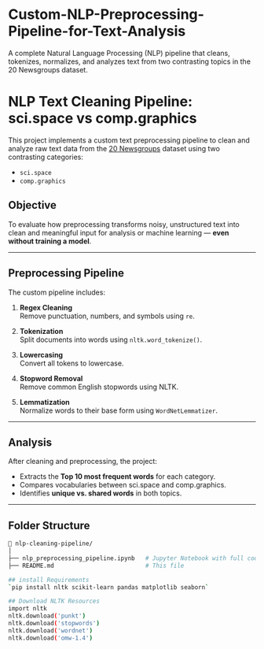 # Custom-NLP-Preprocessing-Pipeline-for-Text-Analysis
A complete Natural Language Processing (NLP) pipeline that cleans, tokenizes, normalizes, and analyzes text from two contrasting topics in the 20 Newsgroups dataset.

# NLP Text Cleaning Pipeline: sci.space vs comp.graphics

This project implements a custom text preprocessing pipeline to clean and analyze raw text data from the [20 Newsgroups](https://scikit-learn.org/0.19/datasets/twenty_newsgroups.html) dataset using two contrasting categories:

- `sci.space`
- `comp.graphics`

## Objective

To evaluate how preprocessing transforms noisy, unstructured text into clean and meaningful input for analysis or machine learning — **even without training a model**.

---

## Preprocessing Pipeline

The custom pipeline includes:

1. **Regex Cleaning**  
   Remove punctuation, numbers, and symbols using `re`.

2. **Tokenization**  
   Split documents into words using `nltk.word_tokenize()`.

3. **Lowercasing**  
   Convert all tokens to lowercase.

4. **Stopword Removal**  
   Remove common English stopwords using NLTK.

5. **Lemmatization**  
   Normalize words to their base form using `WordNetLemmatizer`.

---

## Analysis

After cleaning and preprocessing, the project:

- Extracts the **Top 10 most frequent words** for each category.
- Compares vocabularies between sci.space and comp.graphics.
- Identifies **unique vs. shared words** in both topics.

---

## Folder Structure

```bash
📁 nlp-cleaning-pipeline/
│
├── nlp_preprocessing_pipeline.ipynb   # Jupyter Notebook with full code & analysis
├── README.md                          # This file

## install Requirements
`pip install nltk scikit-learn pandas matplotlib seaborn`

## Download NLTK Resources
import nltk
nltk.download('punkt')
nltk.download('stopwords')
nltk.download('wordnet')
nltk.download('omw-1.4')
